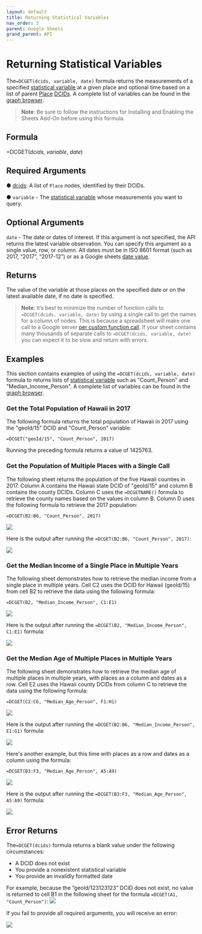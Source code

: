 ```yaml
---
layout: default
title: Returning Statistical Variables
nav_order: 3
parent: Google Sheets
grand_parent: API
---
```


# Returning Statistical Variables

The`=DCGET(dcids, variable, date)` formula returns the measurements of a specified [statistical variable](https://docs.datacommons.org/glossary.html#variable) at a given place and optional time based on a list of parent [Place](https://datacommons.org/browser/Place) [DCIDs](https://docs.datacommons.org/glossary.html). A complete list of variables can be found in the [graph browser](https://datacommons.org/browser/StatisticalVariable).

> **Note**:
> Be sure to follow the instructions for Installing and Enabling the Sheets Add-On before using this formula.

## Formula

=DCGET(*dcids*, *variable*, *date*)

## Required Arguments

● [dcids](https://docs.datacommons.org/glossary.html): A list of `Place` nodes, identified by their DCIDs.

● `variable` - The [statistical variable](https://docs.datacommons.org/glossary.html#variable) whose measurements you want to query.

## Optional Arguments

`date` - The date or dates of interest. If this argument is not specified, the API returns the latest variable observation. You can specify this argument as a single value, row, or column. All dates must be in ISO 8601 format (such as 2017, “2017”, “2017-12”) or as a Google sheets [date value](https://support.google.com/docs/answer/3092969?hl=en).

## Returns

The value of the variable at those places on the specified date or on the latest available date, if no date is specified.

> **Note**:
> It’s best to minimize the number of function calls to `=DCGET(dcids, variable, date)` by using a single call to get the names for a column of nodes. This is because a spreadsheet will make one call to a Google server [per custom function call](https://developers.google.com/apps-script/guides/sheets/functions#optimization). If your sheet contains many thousands of separate calls to `=DCGET(dcids, variable, date)` you can expect it to be slow and return with errors.

## Examples

This section contains examples of using the `=DCGET(dcids, variable, date)` formula to returns lists of [statistical variable](https://docs.datacommons.org/glossary.html#variable) such as "Count_Person" and "Median_Income_Person". A complete list of variables can be found in the [graph browser](https://datacommons.org/browser/StatisticalVariable).

### Get the Total Population of Hawaii in 2017

The following formula returns the total population of Hawaii in 2017 using the "geoId/15" DCID and "Count_Person" variable:

```
=DCGET("geoId/15", "Count_Person", 2017)
```

Running the preceding formula returns a value of 1425763.

### Get the Population of Multiple Places with a Single Call

The following sheet returns the population of the five Hawaii counties in 2017. Column A contains the Hawaii state DCID of "geoId/15" and column B contains the county DCIDs. Column C uses the `=DCGETNAME()` formula to retrieve the county names based on the values in column B. Column D uses the following formula to retrieve the 2017 population:

```
=DCGET(B2:B6, "Count_Person", 2017)
```

![](../../assets/images/sheets/sheets_get_variable_input.png)

Here is the output after running the `=DCGET(B2:B6, "Count_Person", 2017)`:

![](../../assets/images/sheets/sheets_get_variable_output.png)

### Get the Median Income of a Single Place in Multiple Years

The following sheet demonstrates how to retrieve the median income from a single place in multiple years. Cell C2 uses the DCID for Hawaii (geoId/15) from cell B2 to retrieve the data using the following formula:

```
=DCGET(B2, "Median_Income_Person", C1:E1)
```

![](../../assets/images/sheets/sheets_get_variable_one_place_multiple_years_input.png)

Here is the output after running the `=DCGET(B2, "Median_Income_Person", C1:E1)` formula:

![](../../assets/images/sheets/sheets_get_variable_one_place_multiple_years_output.png)

### Get the Median Age of Multiple Places in Multiple Years

The following sheet demonstrates how to retrieve the median age of multiple places in multiple years, with places as a column and dates as a row. Cell E2 uses the Hawaii county DCIDs from column C to retrieve the data using the following formula:

```
=DCGET(C2:C6, "Median_Age_Person", F1:H1)
```

![](../../assets/images/sheets/sheets_get_variable_places_column_years_row_input.png)

Here is the output after running the `=DCGET(B2:B6, "Median_Income_Person", E1:G1)` formula:

![](../../assets/images/sheets/sheets_get_variable_places_column_years_row_output.png)

Here's another example, but this time with places as a row and dates as a column using the formula:

```
=DCGET(B3:F3, "Median_Age_Person", A5:A9)
```

![](../../assets/images/sheets/sheets_get_variable_places_row_years_column_input.png)

Here is the output after running the `=DCGET(B3:F3, "Median_Age_Person", A5:A9)` formula:

![](../../assets/images/sheets/sheets_get_variable_places_row_years_column_output.png)

## Error Returns

The`=DCGET(dcids)` formula returns a blank value under the following circumstances:

* A DCID does not exist
* You provide a nonexistent statistical variable
* You provide an invalidly formatted date

For example, because the “geoId/123123123” DCID does not exist, no value is returned to cell B1 in the following sheet for the formula `=DCGET(A1, "Count_Person")`:
![](../../assets/images/sheets/sheets_get_variable_nonexistent_dcid.png)

If you fail to provide all required arguments, you will receive an error:

![](../../assets/images/sheets/sheets_get_variable_incorrect_args.png)

